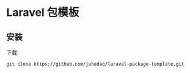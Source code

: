 # Laravel  包模板

## 安装

下载:

```sh
git clone https://github.com/juhedao/laravel-package-template.git
```


